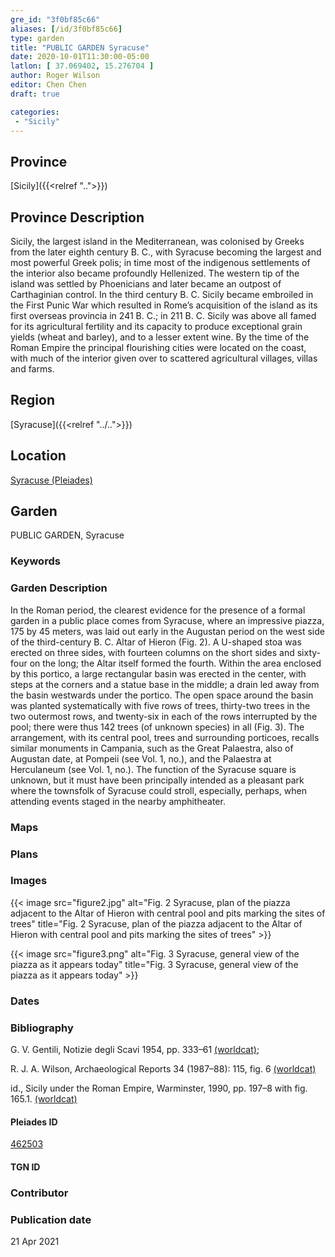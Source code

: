 ```yaml
---
gre_id: "3f0bf85c66"
aliases: [/id/3f0bf85c66]
type: garden
title: "PUBLIC GARDEN Syracuse"
date: 2020-10-01T11:30:00-05:00
latlon: [ 37.069402, 15.276704 ]
author: Roger Wilson
editor: Chen Chen
draft: true

categories:
 - "Sicily"
---
```


## Province

[Sicily]({{<relref "..">}})

## Province Description
Sicily, the largest island in the Mediterranean, was colonised by Greeks from the later eighth century B. C., with Syracuse becoming the largest and most powerful Greek polis; in time most of the indigenous settlements of the interior also became profoundly Hellenized. The western tip of the island was settled by Phoenicians and later became an outpost of Carthaginian control. In the third century B. C. Sicily became embroiled in the First Punic War which resulted in Rome’s acquisition of the island as its first overseas provincia in 241 B. C.; in 211 B. C. Sicily was above all famed for its agricultural fertility and its capacity to produce exceptional grain yields (wheat and barley), and to a lesser extent wine. By the time of the Roman Empire the principal flourishing cities were located on the coast, with much of the interior given over to scattered agricultural villages, villas and farms.

## Region

[Syracuse]({{<relref "../..">}})

<!--### Sublocation Description-->

<!-- DESCRIPTION -->


## Location

[Syracuse (Pleiades)](https://pleiades.stoa.org/places/462503)

<!--### Location Description-->

<!-- LEAVE THIS BLANK FOR NOW -->

<!--## Sublocation-->

<!--
[AREA WITHIN LOCATION, LIKE “PALATINE HILL”](GEOREFERENCE LINK)
A sublocation is any area larger than an individual garden, but located within a location. I would always try to include a link to a controlled vocabulary here if possible. This ID may well be different from the Garden ID, e.g., Pompeii versus a Garden in one of the houses which has its own Pleiades ID.
-->

<!--### Sublocation Description-->

<!-- DESCRIPTION -->

## Garden

PUBLIC GARDEN, Syracuse

### Keywords

<!-- [urban villas](#) -->


### Garden Description

In the Roman period, the clearest evidence for the presence of a formal garden in a public place comes from Syracuse, where an impressive piazza, 175 by 45 meters, was laid out early in the Augustan period on the west side of the third-century B. C. Altar of Hieron (Fig. 2). A U-shaped stoa was erected on three sides, with fourteen columns on the short sides and sixty-four on the long; the Altar itself formed the fourth. Within the area enclosed by this portico, a large rectangular basin was erected in the center, with steps at the corners and a statue base in the middle; a drain led away from the basin westwards under the portico. The open space around the basin was planted systematically with five rows of trees, thirty-two trees in the two outermost rows, and twenty-six in each of the rows interrupted by the pool; there were thus 142 trees (of unknown species) in all (Fig. 3). The arrangement, with its central pool, trees and surrounding porticoes, recalls similar monuments in Campania, such as the Great Palaestra, also of Augustan date, at Pompeii (see Vol. 1, no.), and the Palaestra at Herculaneum (see Vol. 1, no.). The function of the Syracuse square is unknown, but it must have been principally intended as a pleasant park where the townsfolk of Syracuse could stroll, especially, perhaps, when attending events staged in the nearby amphitheater.

### Maps

<!--
{{< image src="FILENAME" alt="ALT_TEXT" title="CAPTION" >}}
-->

### Plans

<!--{{< image src="cologne_atrium_plan1_EUR_GI_ColClaAA_Ah_carroll.jpg" alt="Plan of the Atrium House at Colonia Claudia Ara Agrippinensium (Cologne); rights statement" title="Plan 1: Plan of the so-called 'atrium house' with an apsidal pool (P) in its garden courtyard (G). Adapted from Precht 1971, fig. 2. (Rights statement)" >}}-->

### Images

{{< image src="figure2.jpg" alt="Fig. 2  Syracuse, plan of the piazza adjacent to the Altar of Hieron with central pool and pits marking the sites of trees" title="Fig. 2  Syracuse, plan of the piazza adjacent to the Altar of Hieron with central pool and pits marking the sites of trees" >}}

{{< image src="figure3.png" alt="Fig. 3  Syracuse, general view of the piazza as it appears today" title="Fig. 3  Syracuse, general view of the piazza as it appears today" >}}

### Dates


### Bibliography


G. V. Gentili, Notizie degli Scavi 1954, pp. 333–61 [(worldcat)](https://cornell.on.worldcat.org/oclc/1646037);

R. J. A. Wilson, Archaeological Reports 34 (1987–88):  115, fig. 6 [(worldcat)]()

id., Sicily under the Roman Empire, Warminster, 1990, pp. 197–8  with fig. 165.1. [(worldcat)](http://www.worldcat.org/oclc/608028740)

<!--#### Periodo ID-->

<!-- [PERIODO_ID](https://pleiades.stoa.org/places/PLEIADES_ID) -->

#### Pleiades ID

[462503](https://pleiades.stoa.org/places/462503)

#### TGN ID


### Contributor


### Publication date

21 Apr 2021


<!--### Related articles-->

<!-- Links to other related articles. Leave blank for now -->